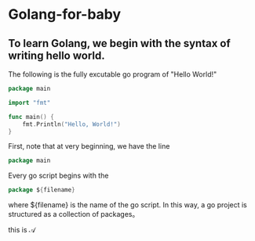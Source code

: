 # Golang-for-baby

## To learn Golang, we begin with the syntax of writing hello world.

The following is the fully excutable go program of "Hello World!"

```go
package main

import "fmt"

func main() {
    fmt.Println("Hello, World!")
}
```
First, note that at very beginning, we have the line 
```go
package main
```
Every go script begins with the 
```go
package ${filename}
```
where ${filename} is the name of the go script. In this way, a go project is structured as a collection of packages。

this is $\mathscr{A}$

